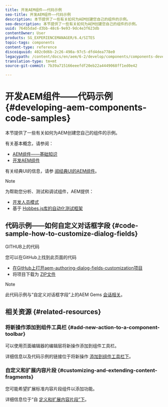 ```yaml
---
title: 开发AEM组件——代码示例
seo-title: 开发AEM组件——代码示例
description: 本节提供了一些有关如何为AEM创建您自己的组件的示例。
seo-description: 本节提供了一些有关如何为AEM创建您自己的组件的示例。
uuid: 764b5dad-d3bb-48c6-9e93-9dc4e3f623db
contentOwner: User
products: SG_EXPERIENCEMANAGER/6.4/SITES
topic-tags: components
content-type: reference
discoiquuid: 402c0d6b-2c26-490a-97c5-dfd4dea778e0
legacypath: /content/docs/en/aem/6-2/develop/components/components-develop
translation-type: tm+mt
source-git-commit: 7b39a715166eeefdf20eb22a4449068ff1ed0e42

---
```



# 开发AEM组件——代码示例{#developing-aem-components-code-samples}

本节提供了一些有关如何为AEM创建您自己的组件的示例。

有关基本概念，请参阅：

* [AEM组件——基础知识](/help/sites-developing/components-basics.md)
* [开发AEM组件](/help/sites-developing/developing-components.md)

有关经典UI的信息，请参 [阅经典UI的AEM组件](/help/sites-developing/developing-components-classic.md)。

>[!NOTE]
>
>为帮助您分析、测试和调试组件，AEM提供：
>
>* [开发人员模式](/help/sites-developing/developer-mode.md)
>* 基于 [Hobbes.js库的自动化测试框架](/help/sites-developing/hobbes.md)
>



## 代码示例——如何自定义对话框字段 {#code-sample-how-to-customize-dialog-fields}

GITHUB上的代码

您可以在GitHub上找到此页面的代码

* [在GitHub上打开aem-authoring-dialog-fields-customization项目](https://github.com/Adobe-Marketing-Cloud/aem-authoring-dialog-fields-customization)
* 将项目下载为 [ZIP文件](https://github.com/Adobe-Marketing-Cloud/aem-authoring-dialog-fields-customization/archive/master.zip)

>[!NOTE]
>
>此代码示例与“自定义对话框字段”上的AEM Gems [会话相关](https://docs.adobe.com/content/ddc/en/gems/customizing-dialog-fields-in-touch-ui.html)。

## 相关资源 {#related-resources}

### 将新操作添加到组件工具栏 {#add-new-action-to-a-component-toolbar}

可以使用页面编辑器的编辑层将新操作添加到组件工具栏。

详细信息以及代码示例的链接位于将新操作 [添加到组件工具栏下](/help/sites-developing/customizing-page-authoring-touch.md#add-new-action-to-a-component-toolbar)。

### 自定义和扩展内容片段 {#customizing-and-extending-content-fragments}

您可能希望扩展标准内容片段组件以添加功能。

详细信息位于“自 [定义和扩展内容片段”下](/help/sites-developing/customizing-content-fragments.md)。

